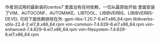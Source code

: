 作者测试用的最新装的centos7
里面没有任何依赖，一切从最原始开始
里面安装了VIM、AUTOCONF、AUTOMAKE、LIBTOOL、LIBIBVERBS、LIBIBVERBS-DEVEL
可将下面依赖排除在外:
gpm-libs-1.20.7-6.el7.x86_64.rpm
libibverbs-utils-22.4-2.el7_8.x86_64.rpm
vim-common-7.4.629-6.el7.x86_64.rpm
vim-enhanced-7.4.629-6.el7.x86_64.rpm
vim-filesystem-7.4.629-6.el7.x86_64.rpm